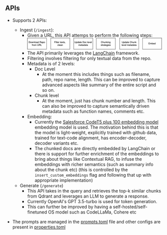 ## APIs
- Supports 2 APIs:
    - Ingest (`/ingest`):
        - Given a URL, this API attemps to perform the following steps:
        <img src="../media/data_pipe.png" alt="drawing" width="500"/><br>
        - The API primarily leverages the [LangChain](https://www.langchain.com/) framework.
        - Filtering involves filtering for only textual data from the repo.
        - Metadata is of 2 levels:
            - Doc Level
                - At the moment this includes things such as filename, path, repo name, length. This can be improved to capture advanced aspects like summary of the entire script and so on.
            - Chunk level
                - At the moment, just has chunk number and length. This can also be improved to capture semantically driven metadata such as function names, comments etc.
        - Embedding:
            - Currently the [Salesforce CodeT5 plus 100 embedding model](https://huggingface.co/Salesforce/codet5p-110m-embedding) embedding model is used. The motivation behind this is that the model is light-weight, explicitly trained with github data, trained for text-code alignment, has encoder-decoder, decoder variants etc.
            - The chunked docs are directly embedded by LangChain or there is support for further enrichment of the embeddings to bring about things like Contextual RAG, to infuse the embeddings with richer semantics (such as summary info about the chunk etc) (this is controlled by the `insert_custom_embeddings` flag and following that up with appropriate implementation)
    - Generate (`/generate`)
        - This API takes in the query and retrieves the top-k similar chunks from Qdrant and leverages an LLM to generate a response.
        - Currently OpenAI's GPT 3.5-turbo is used for token generation.
        - This can further be improved by having a self-hosted/self-finetuned OS model such as CodeLLaMa, Cohere etc

- The prompts are managed in the [prompts.toml](/api/configs/prompts.toml) file and other configs are present in [properties.toml](/api/configs/properties.toml)

